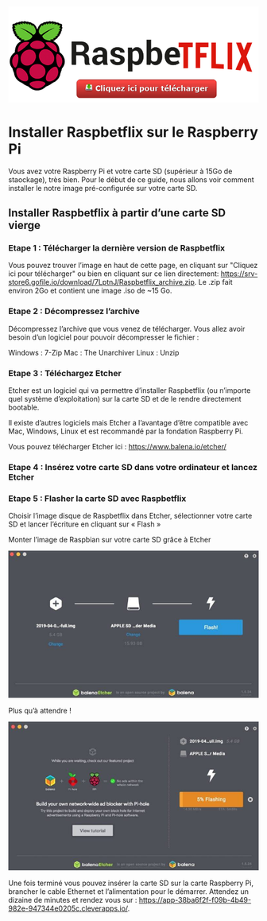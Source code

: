 [![download](rasp.png)](https://srv-store6.gofile.io/download/7LptnJ/Raspbetflix_archive.zip "Download")

# Installer Raspbetflix sur le Raspberry Pi
Vous avez votre Raspberry Pi et votre carte SD (supérieur à 15Go de staockage), très bien. Pour le début de ce guide, nous allons voir comment installer le notre image pré-configurée sur votre carte SD.

## Installer Raspbetflix à partir d’une carte SD vierge

### Etape 1 : Télécharger la dernière version de Raspbetflix
Vous pouvez trouver l’image en haut de cette page, en cliquant sur "Cliquez ici pour télécharger" ou bien en cliquant sur ce lien directement: https://srv-store6.gofile.io/download/7LptnJ/Raspbetflix_archive.zip. Le .zip fait environ 2Go et contient une image .iso de ~15 Go.

### Etape 2 : Décompressez l’archive
Décompressez l’archive que vous venez de télécharger. Vous allez avoir besoin d’un logiciel pour pouvoir décompresser le fichier :

Windows : 7-Zip
Mac : The Unarchiver
Linux : Unzip

### Etape 3 : Téléchargez Etcher
Etcher est un logiciel qui va permettre d’installer Raspbetflix (ou n’importe quel système d’exploitation) sur la carte SD et de le rendre directement bootable.

Il existe d’autres logiciels mais Etcher a l’avantage d’être compatible avec Mac, Windows, Linux et est recommandé par la fondation Raspberry Pi.

Vous pouvez télécharger Etcher ici : https://www.balena.io/etcher/

### Etape 4 : Insérez votre carte SD dans votre ordinateur et lancez Etcher

### Etape 5 : Flasher la carte SD avec Raspbetflix
Choisir l’image disque de Raspbetflix dans Etcher, sélectionner votre carte SD et lancer l’écriture en cliquant sur « Flash »

Monter l’image de Raspbian sur votre carte SD grâce à Etcher

![Etcher1](Etcher1.jpg)

Plus qu’à attendre !

![Etcher2](Etcher2.jpg)

Une fois terminé vous pouvez insérer la carte SD sur la carte Raspberry Pi, brancher le cable Ethernet et l’alimentation pour le démarrer. Attendez un dizaine de minutes et rendez vous sur : https://app-38ba6f2f-f09b-4b49-982e-947344e0205c.cleverapps.io/.
